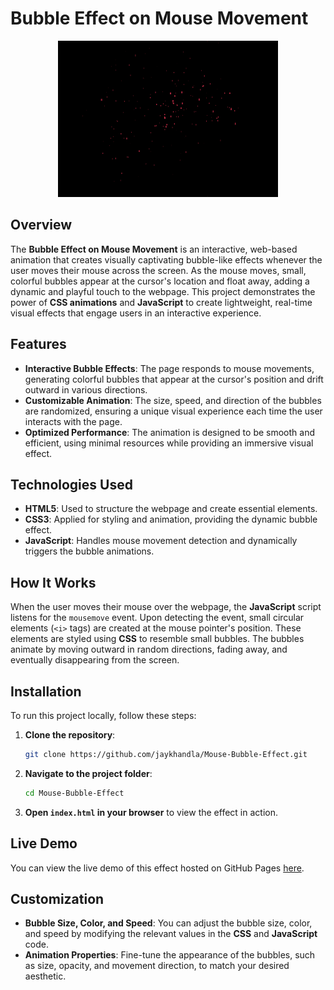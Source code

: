 # Bubble Effect on Mouse Movement

<div align="center">
  <img src ="./Bubble effects.png" height="250px" width="70%" />  
</div>

## Overview

The **Bubble Effect on Mouse Movement** is an interactive, web-based animation that creates visually captivating bubble-like effects whenever the user moves their mouse across the screen. As the mouse moves, small, colorful bubbles appear at the cursor's location and float away, adding a dynamic and playful touch to the webpage. This project demonstrates the power of **CSS animations** and **JavaScript** to create lightweight, real-time visual effects that engage users in an interactive experience.

## Features

- **Interactive Bubble Effects**: The page responds to mouse movements, generating colorful bubbles that appear at the cursor's position and drift outward in various directions.
- **Customizable Animation**: The size, speed, and direction of the bubbles are randomized, ensuring a unique visual experience each time the user interacts with the page.
- **Optimized Performance**: The animation is designed to be smooth and efficient, using minimal resources while providing an immersive visual effect.

## Technologies Used

- **HTML5**: Used to structure the webpage and create essential elements.
- **CSS3**: Applied for styling and animation, providing the dynamic bubble effect.
- **JavaScript**: Handles mouse movement detection and dynamically triggers the bubble animations.

## How It Works

When the user moves their mouse over the webpage, the **JavaScript** script listens for the `mousemove` event. Upon detecting the event, small circular elements (`<i>` tags) are created at the mouse pointer's position. These elements are styled using **CSS** to resemble small bubbles. The bubbles animate by moving outward in random directions, fading away, and eventually disappearing from the screen.

## Installation

To run this project locally, follow these steps:

1. **Clone the repository**:
    ```bash
    git clone https://github.com/jaykhandla/Mouse-Bubble-Effect.git
    ```

2. **Navigate to the project folder**:
    ```bash
    cd Mouse-Bubble-Effect
    ```

3. **Open `index.html` in your browser** to view the effect in action.

## Live Demo

You can view the live demo of this effect hosted on GitHub Pages [here](https://jaykhandla.github.io/Mouse-Bubble-Effect/).

## Customization

- **Bubble Size, Color, and Speed**: You can adjust the bubble size, color, and speed by modifying the relevant values in the **CSS** and **JavaScript** code.
- **Animation Properties**: Fine-tune the appearance of the bubbles, such as size, opacity, and movement direction, to match your desired aesthetic.
